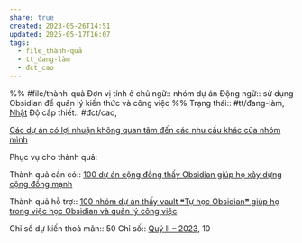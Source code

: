 ```yaml
---
share: true
created: 2023-05-26T14:51
updated: 2025-05-17T16:07
tags:
  - file_thành-quả
  - tt_đang-làm
  - đct_cao
---
```

%%
#file/thành-quả
Đơn vị tính ở chủ ngữ:: nhóm dự án
Động ngữ:: sử dụng Obsidian để quản lý kiến thức và công việc
%%
Trạng thái:: #tt/đang-làm, [Nhật](Nh%E1%BA%ADt.md)
Độ cấp thiết:: #đct/cao, 

[Các dự án có lợi nhuận không quan tâm đến các nhu cầu khác của nhóm mình](../../5%20Gi%E1%BA%A3%20thi%E1%BA%BFt/Nhu%20c%E1%BA%A7u/C%C3%A1c%20d%E1%BB%B1%20%C3%A1n%20c%C3%B3%20l%E1%BB%A3i%20nhu%E1%BA%ADn%20kh%C3%B4ng%20quan%20t%C3%A2m%20%C4%91%E1%BA%BFn%20c%C3%A1c%20nhu%20c%E1%BA%A7u%20kh%C3%A1c%20c%E1%BB%A7a%20nh%C3%B3m%20m%C3%ACnh.md)


Phục vụ cho thành quả:

Thành quả cần có:: [100 dự án cộng đồng thấy Obsidian giúp họ xây dựng cộng đồng mạnh](./100%20d%E1%BB%B1%20%C3%A1n%20c%E1%BB%99ng%20%C4%91%E1%BB%93ng%20th%E1%BA%A5y%20Obsidian%20gi%C3%BAp%20h%E1%BB%8D%20x%C3%A2y%20d%E1%BB%B1ng%20c%E1%BB%99ng%20%C4%91%E1%BB%93ng%20m%E1%BA%A1nh.md)

Thành quả hỗ trợ:: [100 nhóm dự án thấy vault ❝Tự học Obsidian❞ giúp họ trong việc học Obsidian và quản lý công việc](../Ng%C6%B0%E1%BB%9Di%20d%C3%B9ng%20m%E1%BB%9F%20vault%20h%C6%B0%E1%BB%9Bng%20d%E1%BA%ABn%20Obsidian/100%20nh%C3%B3m%20d%E1%BB%B1%20%C3%A1n%20th%E1%BA%A5y%20vault%20%E2%9D%9DT%E1%BB%B1%20h%E1%BB%8Dc%20Obsidian%E2%9D%9E%20gi%C3%BAp%20h%E1%BB%8D%20trong%20vi%E1%BB%87c%20h%E1%BB%8Dc%20Obsidian%20v%C3%A0%20qu%E1%BA%A3n%20l%C3%BD%20c%C3%B4ng%20vi%E1%BB%87c.md)

Chỉ số dự kiến thoả mãn:: 50
Chỉ số:: [Quý II – 2023](../../../C%20Obsidian,%20qu%E1%BA%A3n%20l%C3%BD%20d%E1%BB%B1%20%C3%A1n%20v%C3%A0%20c%C3%B4ng%20c%E1%BB%A5%20ngh%C4%A9/6%20K%E1%BA%BF%20ho%E1%BA%A1ch/Qu%C3%BD%20II%20%E2%80%93%202023.md), 10
